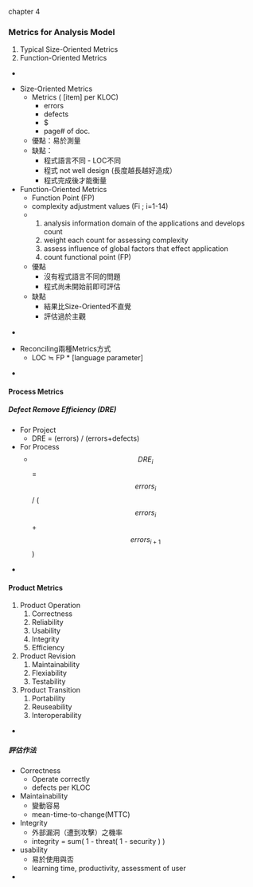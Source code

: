 chapter 4

### Metrics for Analysis Model

1. Typical Size-Oriented Metrics
2. Function-Oriented Metrics

-

* Size-Oriented Metrics
  * Metrics \( \[item\] per KLOC\)
    * errors
    * defects 
    * $
    * page\# of doc. 
  * 優點：易於測量
  * 缺點：
    * 程式語言不同 - LOC不同
    * 程式 not well design \(長度越長越好造成）
    * 程式完成後才能衡量
* Function-Oriented Metrics
  * Function Point \(FP\)
  * complexity adjustment values \(Fi ; i=1-14\)
  * 1. analysis information domain of the applications and develops count
    2. weight each count for assessing complexity
    3. assess influence of global factors that effect application
    4. count functional point \(FP\)
  * 優點
    * 沒有程式語言不同的問題
    * 程式尚未開始前即可評估
  * 缺點
    * 結果比Size-Oriented不直覺
    * 評估過於主觀

-

* Reconciling兩種Metrics方式 
  * LOC ≒ FP \* \[language parameter\]

-

#### Process Metrics

##### Defect Remove Efficiency \(DRE\)

* For Project 
  * DRE = \(errors\) / \(errors+defects\)
* For Process
  * $$DRE_i$$ = $$errors_i$$/ \($$errors_i$$+$$errors_{i+1}$$\)

-

#### Product Metrics

1. Product Operation 
   1. Correctness
   2. Reliability
   3. Usability
   4. Integrity
   5. Efficiency
2. Product Revision 
   1. Maintainability
   2. Flexiability
   3. Testability
3. Product Transition
   1. Portability
   2. Reuseability
   3. Interoperability

-

##### 評估作法

* Correctness
  * Operate correctly
  * defects per KLOC
* Maintainability
  * 變動容易
  * mean-time-to-change\(MTTC\)
* Integrity
  * 外部漏洞（遭到攻擊）之機率
  * integrity = sum\( 1 - threat\( 1 - security \) \)
* usability
  * 易於使用與否
  * learning time, productivity, assessment of user
* 



